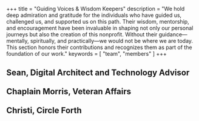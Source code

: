 +++
title = "Guiding Voices & Wisdom Keepers"
description = "We hold deep admiration and gratitude for the individuals who have guided us, challenged us, and supported us on this path. Their wisdom, mentorship, and encouragement have been invaluable in shaping not only our personal journeys but also the creation of this nonprofit. Without their guidance—mentally, spiritually, and practically—we would not be where we are today. This section honors their contributions and recognizes them as part of the foundation of our work."
keywords = [ "team", "members" ]
+++
##

## Sean, Digital Architect and Technology Advisor<br><br>Chaplain Morris, Veteran Affairs<br><br>Christi, Circle Forth